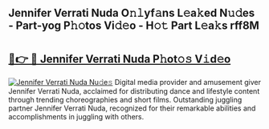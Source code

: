 ## Jennifer Verrati Nuda O𝚗𝚕yf𝚊ns L𝚎a𝚔ed N𝚞𝚍es - Part-yog P𝚑𝚘tos Vi𝚍𝚎o - H𝚘𝚝 Part L𝚎a𝚔s rff8M

# <h2><a href="http://kf1fic.oniu.top/?m=Jennifer+Verrati+Nuda">🔗👉 🔴 Jennifer Verrati Nuda P𝚑ot𝚘𝚜 V𝚒d𝚎o</a></h2>

[![Jennifer Verrati Nuda Nu𝚍e𝚜](https://i.imgur.com/0qMVB7G.gif)](http://kf1fic.oniu.top/?m=Jennifer+Verrati+Nuda)
Digital media provider and amusement giver Jennifer Verrati Nuda, acclaimed for distributing dance and lifestyle content through trending choreographies and short films. Outstanding juggling partner Jennifer Verrati Nuda, recognized for their remarkable abilities and accomplishments in juggling with others.  
